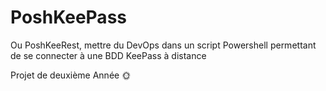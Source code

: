 # PoshKeePass
Ou PoshKeeRest, mettre du DevOps dans un script Powershell permettant de se connecter à une BDD KeePass à distance

Projet de deuxième Année 🌞
